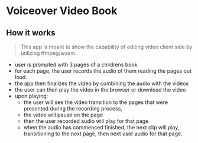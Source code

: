 # Voiceover Video Book

## How it works

> This app is meant to show the capability of editing video client side by utilizing ffmpeg/wasm. 

- user is prompted with 3 pages of a childrens book
- for each page, the user records the audio of them reading the pages out loud.
- the app then finalizes the video by combining the audio with the videos
- the user can then play the video in the browser or download the video
- upon playing:
  - the user will see the video transition to the pages that were presented during the recording process, 
  - the video will pause on the page
  - then the user recorded audio will play for that page
  - when the audio has commenced finished, the next clip will play, transitioning to the next page, then next user audio for that page.


 